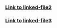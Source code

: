 
### [Link to linked-file2](../../../sections/demo/linked-file2_en.md)

### [Link to linked-file3](../../../sections/demo/linked-file3_en.md)

